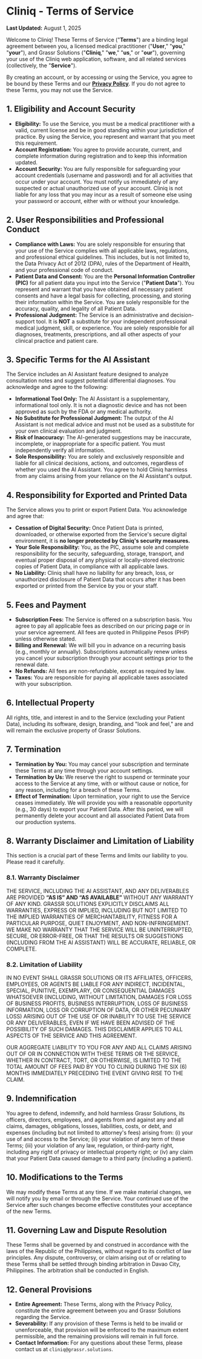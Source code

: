 # Cliniq - Terms of Service

**Last Updated:** August 1, 2025

Welcome to Cliniq! These Terms of Service ("**Terms**") are a binding legal agreement between you, a licensed medical practitioner ("**User**," "**you**," "**your**"), and Grassr Solutions ("**Cliniq**," "**we**," "**us**," or "**our**"), governing your use of the Cliniq web application, software, and all related services (collectively, the "**Service**").

By creating an account, or by accessing or using the Service, you agree to be bound by these Terms and our **[Privacy Policy](https://github.com/grassr-solutions/cliniq/blob/main/PRIVACY-POLICY.MD)**. If you do not agree to these Terms, you may not use the Service.

## 1. Eligibility and Account Security

*   **Eligibility:** To use the Service, you must be a medical practitioner with a valid, current license and be in good standing within your jurisdiction of practice. By using the Service, you represent and warrant that you meet this requirement.
*   **Account Registration:** You agree to provide accurate, current, and complete information during registration and to keep this information updated.
*   **Account Security:** You are fully responsible for safeguarding your account credentials (username and password) and for all activities that occur under your account. You must notify us immediately of any suspected or actual unauthorized use of your account. Cliniq is not liable for any loss that you may incur as a result of someone else using your password or account, either with or without your knowledge.

## 2. User Responsibilities and Professional Conduct

*   **Compliance with Laws:** You are solely responsible for ensuring that your use of the Service complies with all applicable laws, regulations, and professional ethical guidelines. This includes, but is not limited to, the Data Privacy Act of 2012 (DPA), rules of the Department of Health, and your professional code of conduct.
*   **Patient Data and Consent:** You are the **Personal Information Controller (PIC)** for all patient data you input into the Service ("**Patient Data**"). You represent and warrant that you have obtained all necessary patient consents and have a legal basis for collecting, processing, and storing their information within the Service. You are solely responsible for the accuracy, quality, and legality of all Patient Data.
*   **Professional Judgment:** The Service is an administrative and decision-support tool. It is **NOT** a substitute for your independent professional medical judgment, skill, or experience. You are solely responsible for all diagnoses, treatments, prescriptions, and all other aspects of your clinical practice and patient care.

## 3. Specific Terms for the AI Assistant

The Service includes an AI Assistant feature designed to analyze consultation notes and suggest potential differential diagnoses. You acknowledge and agree to the following:
*   **Informational Tool Only:** The AI Assistant is a supplementary, informational tool only. It is not a diagnostic device and has not been approved as such by the FDA or any medical authority.
*   **No Substitute for Professional Judgment:** The output of the AI Assistant is not medical advice and must not be used as a substitute for your own clinical evaluation and judgment.
*   **Risk of Inaccuracy:** The AI-generated suggestions may be inaccurate, incomplete, or inappropriate for a specific patient. You must independently verify all information.
*   **Sole Responsibility:** You are solely and exclusively responsible and liable for all clinical decisions, actions, and outcomes, regardless of whether you used the AI Assistant. You agree to hold Cliniq harmless from any claims arising from your reliance on the AI Assistant's output.

## 4. Responsibility for Exported and Printed Data

The Service allows you to print or export Patient Data. You acknowledge and agree that:
*   **Cessation of Digital Security:** Once Patient Data is printed, downloaded, or otherwise exported from the Service's secure digital environment, it is **no longer protected by Cliniq's security measures.**
*   **Your Sole Responsibility:** You, as the PIC, assume sole and complete responsibility for the security, safeguarding, storage, transport, and eventual proper disposal of any physical or locally-stored electronic copies of Patient Data, in compliance with all applicable laws.
*   **No Liability:** Cliniq shall have no liability for any breach, loss, or unauthorized disclosure of Patient Data that occurs after it has been exported or printed from the Service by you or your staff.

## 5. Fees and Payment

*   **Subscription Fees:** The Service is offered on a subscription basis. You agree to pay all applicable fees as described on our pricing page or in your service agreement. All fees are quoted in Philippine Pesos (PHP) unless otherwise stated.
*   **Billing and Renewal:** We will bill you in advance on a recurring basis (e.g., monthly or annually). Subscriptions automatically renew unless you cancel your subscription through your account settings prior to the renewal date.
*   **No Refunds:** All fees are non-refundable, except as required by law.
*   **Taxes:** You are responsible for paying all applicable taxes associated with your subscription.

## 6. Intellectual Property

All rights, title, and interest in and to the Service (excluding your Patient Data), including its software, design, branding, and "look and feel," are and will remain the exclusive property of Grassr Solutions.

## 7. Termination

*   **Termination by You:** You may cancel your subscription and terminate these Terms at any time through your account settings.
*   **Termination by Us:** We reserve the right to suspend or terminate your access to the Service at any time, with or without cause or notice, for any reason, including for a breach of these Terms.
*   **Effect of Termination:** Upon termination, your right to use the Service ceases immediately. We will provide you with a reasonable opportunity (e.g., 30 days) to export your Patient Data. After this period, we will permanently delete your account and all associated Patient Data from our production systems.

## 8. Warranty Disclaimer and Limitation of Liability

This section is a crucial part of these Terms and limits our liability to you. Please read it carefully.

### 8.1. Warranty Disclaimer
THE SERVICE, INCLUDING THE AI ASSISTANT, AND ANY DELIVERABLES ARE PROVIDED **“AS IS” AND “AS AVAILABLE”** WITHOUT ANY WARRANTY OF ANY KIND. GRASSR SOLUTIONS EXPLICITLY DISCLAIMS ALL WARRANTIES, EXPRESS OR IMPLIED, INCLUDING BUT NOT LIMITED TO THE IMPLIED WARRANTIES OF MERCHANTABILITY, FITNESS FOR A PARTICULAR PURPOSE, QUIET ENJOYMENT, AND NON-INFRINGEMENT. WE MAKE NO WARRANTY THAT THE SERVICE WILL BE UNINTERRUPTED, SECURE, OR ERROR-FREE, OR THAT THE RESULTS OR SUGGESTIONS (INCLUDING FROM THE AI ASSISTANT) WILL BE ACCURATE, RELIABLE, OR COMPLETE.

### 8.2. Limitation of Liability
IN NO EVENT SHALL GRASSR SOLUTIONS OR ITS AFFILIATES, OFFICERS, EMPLOYEES, OR AGENTS BE LIABLE FOR ANY INDIRECT, INCIDENTAL, SPECIAL, PUNITIVE, EXEMPLARY, OR CONSEQUENTIAL DAMAGES WHATSOEVER (INCLUDING, WITHOUT LIMITATION, DAMAGES FOR LOSS OF BUSINESS PROFITS, BUSINESS INTERRUPTION, LOSS OF BUSINESS INFORMATION, LOSS OR CORRUPTION OF DATA, OR OTHER PECUNIARY LOSS) ARISING OUT OF THE USE OF OR INABILITY TO USE THE SERVICE OR ANY DELIVERABLES, EVEN IF WE HAVE BEEN ADVISED OF THE POSSIBILITY OF SUCH DAMAGES. THIS DISCLAIMER APPLIES TO ALL ASPECTS OF THE SERVICE AND THIS AGREEMENT.

OUR AGGREGATE LIABILITY TO YOU FOR ANY AND ALL CLAIMS ARISING OUT OF OR IN CONNECTION WITH THESE TERMS OR THE SERVICE, WHETHER IN CONTRACT, TORT, OR OTHERWISE, IS LIMITED TO THE TOTAL AMOUNT OF FEES PAID BY YOU TO CLINIQ DURING THE SIX (6) MONTHS IMMEDIATELY PRECEDING THE EVENT GIVING RISE TO THE CLAIM.

## 9. Indemnification

You agree to defend, indemnify, and hold harmless Grassr Solutions, its officers, directors, employees, and agents from and against any and all claims, damages, obligations, losses, liabilities, costs, or debt, and expenses (including but not limited to attorney's fees) arising from: (i) your use of and access to the Service; (ii) your violation of any term of these Terms; (iii) your violation of any law, regulation, or third-party right, including any right of privacy or intellectual property right; or (iv) any claim that your Patient Data caused damage to a third party (including a patient).

## 10. Modifications to the Terms

We may modify these Terms at any time. If we make material changes, we will notify you by email or through the Service. Your continued use of the Service after such changes become effective constitutes your acceptance of the new Terms.

## 11. Governing Law and Dispute Resolution

These Terms shall be governed by and construed in accordance with the laws of the Republic of the Philippines, without regard to its conflict of law principles. Any dispute, controversy, or claim arising out of or relating to these Terms shall be settled through binding arbitration in Davao City, Philippines. The arbitration shall be conducted in English.

## 12. General Provisions

*   **Entire Agreement:** These Terms, along with the Privacy Policy, constitute the entire agreement between you and Grassr Solutions regarding the Service.
*   **Severability:** If any provision of these Terms is held to be invalid or unenforceable, that provision will be enforced to the maximum extent permissible, and the remaining provisions will remain in full force.
*   **Contact Information:** For any questions about these Terms, please contact us at `cliniq@grassr.solutions`.
